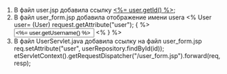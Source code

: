 1. В файл user.jsp добавила ссылку <th scope="row"><a href=' user/<%=(user.getId()).toString()%>'> <%= user.getId() %></a></th>;
2. В файл user_form.jsp добавила отображение имени usera 
     <% User user= (User) request.getAttribute("user"); { %>
     <input type="text" class="form-control" id="name" name="username" placeholder="Enter username" value="<%= user.getUsername() %>">
     <% } %>
3. В файл UserServlet.java добавила ссылку на файл user_form.jsp
     req.setAttribute("user", userRepository.findById(id));
     etServletContext().getRequestDispatcher("/user_form.jsp").forward(req, resp);
